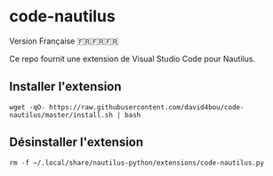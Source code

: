 # code-nautilus

Version Française 🇫🇷🇫🇷🇫🇷

Ce repo fournit une extension de Visual Studio Code pour Nautilus.

## Installer l'extension

```
wget -qO- https://raw.githubusercontent.com/david4bou/code-nautilus/master/install.sh | bash
```

## Désinstaller l'extension

```
rm -f ~/.local/share/nautilus-python/extensions/code-nautilus.py
```
